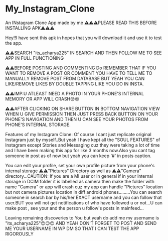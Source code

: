 # My_Instagram_Clone
An INstagram Clone App made by me
⚠️⚠️⚠️PLEASE READ THIS BEFORE INSTALLING APK⚠️⚠️⚠️

Hey!!I have sent this apk in hopes that you will download it and use it to test the app.

⚠️⚠️SEARCH "its_acharya225" IN SEARCH AND THEN FOLLOW ME TO SEE APP IN FULL FUNCTIONING

⚠️⚠️BEFORE POSTING AND COMMENTING
Do REMEMBER THAT IF YOU WANT TO REMOVE A POST OR COMMENT YOU HAVE TO TELL ME TO MANUALLY REMOVE POST FROM DATABASE BUT YEAH YOU CAN LIKE/REMOVE LIKES BY DOUBLE TAPPING LIKE YOU DO IN INSTA.

⚠️⚠️IMP:U ATLEAST NEED A PHOTO IN YOUR PHONE'S INTERNAL MEMORY OR APP WILL CRASH😒😒

⚠️⚠️AFTER CLICKING ON SHARE BUTTON IN BOTTOM NAVIGATION VIEW WHEN U GIVE PERMISSION THEN JUST PRESS BACK BUTTON ON YOUR PHONE'S NAVIGATION AND THEN U CAN SEE YOUR PHOTOS FROM PHONE'S INTERNAL STORAGE.

Features of my Instagram Clone:
 Of  course I cant just replicate original Instagram just by myself..But yeah I have kept all the "SOUL FEATURES" of Instagram except Stories and Messaging cuz they were taking a lot of time and I have been making this app for like 3 months now.Also you cant tag someone in post as of now but yeah you can keep '#' in posts caption.

You can edit your profile, set your own profile picture from your phone's internal storage ⚠️⚠️"Pictures" Directory as well as ⚠️⚠️"Camera" directory...CAUTION: If you are a MI user or in general if in your internal storage in DCIM folder it is labelled as camera then make the folder with name "Camera" or app will crash cuz my app can handle "Pictures" location but not camera pictures location in diff android phones.........You can search someone in search bar by his/her EXACT username and you can follow that user.BUT you will not get notifications of who have followed u or not...U can make post , see your and the person u follow's posts in mainfeed...

Leaving remaining discoveries to You but yeah do add me my username is "its_acharya225"😉😉😉 AND YEAH DON'T FORGET TO POST AND SEND ME YOUR USERNAME IN WP DM SO THAT I CAN TEST THE APP RIGOROUSLY
